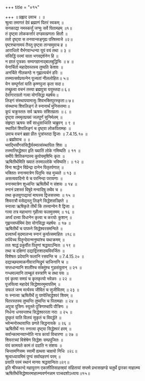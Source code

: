 +++
title = "०१५"

+++
॥ प्रह्लाद उवाच । ॥  
श्रुत्वा तमागतं देवं ब्रह्माणं पितरं स्वकम् ॥  
सनकाद्या नमस्कर्त्तुं जग्मुः सर्वे पितामहम् ॥१॥  
तं दृष्ट्वा लोककर्त्तारं दण्डवत्प्रणताः क्षितौ ॥  
ततो दृष्ट्वा स तनयान्सङ्गृह्य परिषस्वजे ॥२॥  
पृष्टश्चानामयं तैस्तु पृष्ट्वा तान्समुवाच ह ॥  
आराधितो यैर्भगवान्धन्या यूयं वयं तथा ॥ ३ ॥  
संसिद्धिं परमां याता भगवद्दर्शनेन हि ॥  
न ज्ञातं पुत्रकाः सम्यगज्ञानाद्बालबुद्धिभिः ॥ ४ ॥  
येनार्चितो महादेवस्तस्य तुष्यति केशवः ॥  
अनर्चिते नीलकण्ठे न गृह्णात्यर्चनं हरिः ॥  
तस्मात्सर्वप्रयत्नेन पूज्यतां नीललोहितः॥ ५॥  
येन सम्पूर्णतां याति कृष्णपूजा कृता सदा॥  
तच्छ्रुत्वा वचनं तस्या ब्रह्मपुत्रा ययुस्तदा॥ ६॥  
देवागाराग्रतो गत्वा योगसिद्धा महर्षयः॥  
लिङ्गं संस्थापयामासुः शिवभक्तिपुरस्कृता॥ ७॥  
संस्थाप्य शिवलिङ्गं ते स्नानार्थं मुनिसत्तमाः॥  
कूपं चक्रुस्ततः सर्व ऋषयः संशितव्रताः ॥ ८ ॥  
दृष्ट्वा तममृतप्रख्यं जलपूर्णं सुनिर्मलम् ॥  
संहृष्टा ऋषयः सर्वे साधुसाध्विति चाब्रुवन् ॥ ९ ॥  
स्थापितं शिवलिङ्गं च दृष्ट्वा लोकपितामहः ॥  
उवाच वचनं ब्रह्मा प्रीतः पुत्रांस्तदा द्विजाः ॥ 7.4.15.१० ॥  
॥ ब्रह्मोवाच ॥ ॥  
भवद्भिर्योगसंसिद्धैर्यस्मात्संस्थापितः शिवः ॥  
तस्मात्सिद्धेश्वर इति ख्यातिं लोके गमिष्यति ॥ ११ ॥  
समीपे शितिकण्ठस्य कूपोयमृषिभिः कृतः ॥  
ऋषितीर्थमिति ख्यातं तस्माल्लोके भविष्यति। ॥ १२ ॥  
विना श्राद्धेन विप्रेन्द्रा दानेन पितृतर्पणात् ॥  
भक्तितः स्नानमात्रेण पितृभिः सह मुच्यते ॥ १३ ॥  
असत्यवादिनो ये च परनिन्दा परायणाः ॥  
स्नानमात्रेण शुध्यन्ति ऋषितीर्थे न संशयः ॥ १४ ॥  
स्नानं प्रशस्तं विषुवे मन्वादिषु तथैव च ॥  
तथा कृतयुगाद्यायां माघस्य द्विजसत्तमाः ॥ १५ ॥  
शिवरात्रौ वसेद्यस्तु लिङ्गे सिद्धेशसञ्ज्ञिते ॥  
स्नात्वा ऋषिकृते तीर्थे किं तस्यान्येन वै द्विजाः ॥  
गत्वा तत्र महाभागा गृहीत्वा फलमुत्तमम् ॥ १६ ॥  
अर्घ्यं दत्त्वा विधानेन कृत्वा च करयोः कुशान् ॥  
गृह्णन्त्वर्घ्यमिमं देवा योगसिद्धा महर्षयः ॥ १७ ॥  
ऋषितीर्थे च पापघ्ने सिद्धेश्वरसमन्विते ॥  
दत्त्वार्घ्यं मृदमालभ्य स्नानं कुर्यात्समाहितः ॥१८॥  
तर्पयेच्च पितॄन्देवान्मनुष्यांश्च यथाक्रमम् ॥  
ततः श्राद्धं प्रकुर्वीत पितॄणां श्रद्धयाऽन्वितः ॥ १९ ॥  
तथा च दक्षिणां दद्याद्वित्तशाठ्यविवर्जितः ॥  
विशेषतः प्रदेयानि फलानि रसवन्ति च ॥ 7.4.15.२० ॥  
दद्याच्छयामाकनीवारान्विद्रुमं चाजिनानि च ॥  
सप्तधान्यानि शालींश्च सक्तूंश्च गुडसंयुतान् ॥ २१ ॥  
गन्धमाल्यानि ताम्बूलं वस्त्राणि च तथा पयः ॥  
एवं कृत्वा समग्रं च कृतकृत्यो भवेन्नरः ॥ २२ ॥  
पूजयित्वा महादेवं सिद्धेश्वरमुमापतिम् ॥  
सफलं जन्म मर्त्यस्य जीवितं च सुजीवितम् ॥ २३ ॥  
यः स्नात्वा ऋषितीर्थे तु पश्येत्सिद्धेश्वरं शिवम् ॥  
पितरस्तस्य तुष्यन्ति तुष्यन्ति च पितामहाः ॥ २४ ॥  
अपुत्रा पुत्रिणः स्युस्ते पुत्रिणश्चापि पौत्रिणः ॥  
निर्धना धनवन्तश्च सिद्धेश्वररता नराः ॥ २५ ॥  
दुष्कृतं याति विलयं सुकृतं च विवर्द्धते ॥  
भवेन्मनोरथावाप्तिः प्रणते सिद्धनायके ॥ २६ ॥  
ऋषितीर्थे नरः स्नात्वा दृष्ट्वा सिद्धेश्वरं हरम् ॥  
सर्वान्कामानवाप्नोति नात्र कार्या विचारणा ॥ २७ ॥  
शिवरात्र्यां विशेषेण सिद्धेशः सम्प्रपूजितः ॥  
यंयं कामयते कामं तं ददाति न संशयः ॥  
चिन्तामणिसमः स्वामी ह्यथवा चाक्षयो निधिः ॥२८॥  
श्रुत्वाध्यायमिमं पुण्यं सर्वाघहरणं परम् ॥  
प्रयाति परमं स्थानं मानवः श्रद्धयान्वितः॥२९॥  
इति श्रीस्कान्दे महापुराण एकाशीतिसाहस्र्यां संहितायां सप्तमे प्रभासखण्डे चतुर्थे द्वारका माहात्म्य ऋषितीर्थसिद्धेश्वरमाहात्म्यवर्णनन्नाम पञ्चदशोऽध्यायः॥१५॥